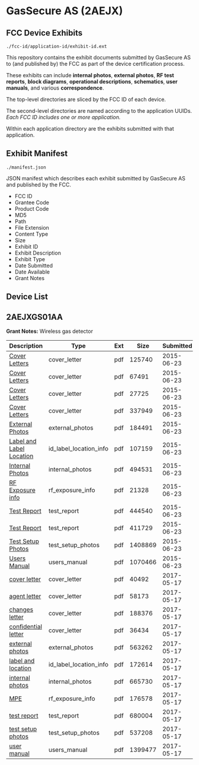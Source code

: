 # GasSecure AS (2AEJX)
## FCC Device Exhibits

```
./fcc-id/application-id/exhibit-id.ext
```

This repository contains the exhibit documents submitted by GasSecure AS to (and published by) the FCC as part of the device certification process.

These exhibits can include **internal photos**, **external photos**, **RF test reports**, **block diagrams**, **operational descriptions**, **schematics**, **user manuals**, and various **correspondence**.

The top-level directories are sliced by the FCC ID of each device.

The second-level directories are named according to the application UUIDs. *Each FCC ID includes one or more application.*

Within each application directory are the exhibits submitted with that application. 

## Exhibit Manifest

```
./manifest.json
```

JSON manifest which describes each exhibit submitted by GasSecure AS and published by the FCC.

- FCC ID
- Grantee Code
- Product Code
- MD5
- Path
- File Extension
- Content Type
- Size
- Exhibit ID
- Exhibit Description
- Exhibit Type
- Date Submitted
- Date Available
- Grant Notes

## Device List
## 2AEJXGS01AA
**Grant Notes:** Wireless gas detector

| Description | Type | Ext | Size | Submitted | Available |
| ----------- | ---- | --- | ---- | --------- | --------- |
| [Cover Letters](2AEJXGS01AA/2b088f2fa467dfd8b56e26c30af6df77/2655734.pdf) | cover_letter | pdf | 125740 | 2015-06-23 | 2015-06-23 |
| [Cover Letters](2AEJXGS01AA/2b088f2fa467dfd8b56e26c30af6df77/2655735.pdf) | cover_letter | pdf | 67491 | 2015-06-23 | 2015-06-23 |
| [Cover Letters](2AEJXGS01AA/2b088f2fa467dfd8b56e26c30af6df77/2655737.pdf) | cover_letter | pdf | 27725 | 2015-06-23 | 2015-06-23 |
| [Cover Letters](2AEJXGS01AA/2b088f2fa467dfd8b56e26c30af6df77/2655738.pdf) | cover_letter | pdf | 337949 | 2015-06-23 | 2015-06-23 |
| [External Photos](2AEJXGS01AA/2b088f2fa467dfd8b56e26c30af6df77/2655740.pdf) | external_photos | pdf | 184491 | 2015-06-23 | 2015-06-23 |
| [Label and Label Location](2AEJXGS01AA/2b088f2fa467dfd8b56e26c30af6df77/2655743.pdf) | id_label_location_info | pdf | 107159 | 2015-06-23 | 2015-06-23 |
| [Internal Photos](2AEJXGS01AA/2b088f2fa467dfd8b56e26c30af6df77/2655742.pdf) | internal_photos | pdf | 494531 | 2015-06-23 | 2015-06-23 |
| [RF Exposure info](2AEJXGS01AA/2b088f2fa467dfd8b56e26c30af6df77/2655748.pdf) | rf_exposure_info | pdf | 21328 | 2015-06-23 | 2015-06-23 |
| [Test Report](2AEJXGS01AA/2b088f2fa467dfd8b56e26c30af6df77/2655756.pdf) | test_report | pdf | 444540 | 2015-06-23 | 2015-06-23 |
| [Test Report](2AEJXGS01AA/2b088f2fa467dfd8b56e26c30af6df77/2655757.pdf) | test_report | pdf | 411729 | 2015-06-23 | 2015-06-23 |
| [Test Setup Photos](2AEJXGS01AA/2b088f2fa467dfd8b56e26c30af6df77/2655755.pdf) | test_setup_photos | pdf | 1408869 | 2015-06-23 | 2015-06-23 |
| [Users Manual](2AEJXGS01AA/2b088f2fa467dfd8b56e26c30af6df77/2655758.pdf) | users_manual | pdf | 1070466 | 2015-06-23 | 2015-06-23 |
| [cover letter](2AEJXGS01AA/edc6bb9cbc454fef69a320849d05864e/3394584.pdf) | cover_letter | pdf | 40492 | 2017-05-17 | 2017-05-18 |
| [agent letter](2AEJXGS01AA/edc6bb9cbc454fef69a320849d05864e/3394585.pdf) | cover_letter | pdf | 58173 | 2017-05-17 | 2017-05-18 |
| [changes letter](2AEJXGS01AA/edc6bb9cbc454fef69a320849d05864e/3394586.pdf) | cover_letter | pdf | 188376 | 2017-05-17 | 2017-05-18 |
| [confidential letter](2AEJXGS01AA/edc6bb9cbc454fef69a320849d05864e/3394587.pdf) | cover_letter | pdf | 36434 | 2017-05-17 | 2017-05-18 |
| [external photos](2AEJXGS01AA/edc6bb9cbc454fef69a320849d05864e/3394588.pdf) | external_photos | pdf | 563262 | 2017-05-17 | 2017-05-18 |
| [label and location](2AEJXGS01AA/edc6bb9cbc454fef69a320849d05864e/3394589.pdf) | id_label_location_info | pdf | 172614 | 2017-05-17 | 2017-05-18 |
| [internal photos](2AEJXGS01AA/edc6bb9cbc454fef69a320849d05864e/3394590.pdf) | internal_photos | pdf | 665730 | 2017-05-17 | 2017-05-18 |
| [MPE](2AEJXGS01AA/edc6bb9cbc454fef69a320849d05864e/3394595.pdf) | rf_exposure_info | pdf | 176578 | 2017-05-17 | 2017-05-18 |
| [test report](2AEJXGS01AA/edc6bb9cbc454fef69a320849d05864e/3394606.pdf) | test_report | pdf | 680004 | 2017-05-17 | 2017-05-18 |
| [test setup photos](2AEJXGS01AA/edc6bb9cbc454fef69a320849d05864e/3394608.pdf) | test_setup_photos | pdf | 537208 | 2017-05-17 | 2017-05-18 |
| [user manual](2AEJXGS01AA/edc6bb9cbc454fef69a320849d05864e/3394610.pdf) | users_manual | pdf | 1399477 | 2017-05-17 | 2017-05-18 |
